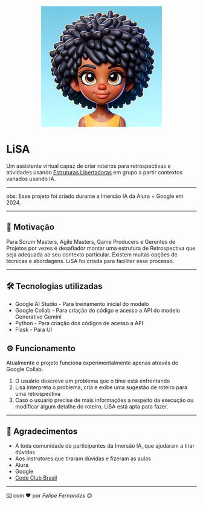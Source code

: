 <div align="center">
<img src="https://github.com/felipefernandes/lisa/blob/main/static/lisa-avatar-320.jpg?raw=true">
</div>

# LiSA
Um assistente virtual capaz de criar roteiros para retrospectivas e atividades usando [Estruturas Libertadoras](http://www.liberatingstructures.com.br/) em grupo a partir contextos variados usando IA. 

---
obs: Esse projeto foi criado durante a Imersão IA da Alura + Google em 2024. 

---
## 🚀 Motivação

Para Scrum Masters, Agile Masters, Game Producers e Gerentes de Projetos por vezes é desafiador montar uma estrutura de Retrospectiva que seja adequada ao seu contexto particular. Existem muitas opções de técnicas e abordagens. LiSA foi criada para facilitar esse processo. 

---
## 🛠️ Tecnologias utilizadas

* Google AI Studio - Para treinamento inicial do modelo
* Google Collab - Para criação do código e acesso a API do modelo Generativo Gemini
* Python - Para criação dos códigos de acesso a API 
* Flask - Para UI

## ⚙️ Funcionamento

Atualmente o projeto funciona experimentalmente apenas através do Google Collab.

1. O usuário descreve um problema que o time está enfrentando
2. Lisa interpreta o problema, cria e exibe uma sugestão de roteiro para uma retrospectiva
3. Caso o usuário precise de mais informações a respeito da execução ou modificar algum detalhe do roteiro, LiSA está apta para fazer.

---
## 🎁 Agradecimentos

* A toda comunidade de participantes da Imersão IA, que ajudaram a tirar dúvidas
* Aos instrutores que tiraram dúvidas e fizeram as aulas
* Alura
* Google
* [Code Club Brasil](https://www.codeclubbrasil.org.br/)


---
⌨️ com ❤️ por *Felipe Fernandes* 😊


